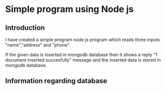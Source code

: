 # Simple program using Node js
## Introduction
I have created a simple program node js program which reads three inputs "name","address" and "phone". 

If the given data is inserted in mongodb database then it shows a reply "1 document inserted succesfully" message and the inserted data is stored in mongodb database.
## Information regarding database
